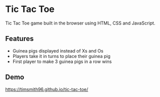 
# Tic Tac Toe

Tic Tac Toe game built in the browser using HTML, CSS and JavaScript.

## Features

- Guinea pigs displayed instead of Xs and Os
- Players take it in turns to place their guinea pig
- First player to make 3 guinea pigs in a row wins

## Demo

https://timsmith96.github.io/tic-tac-toe/
